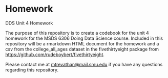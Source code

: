 # Homework
DDS Unit 4 Homework

The purpose of this repository is to create a codebook for the unit 4 homework for the MSDS 6306 Doing Data Science course. Included in this repository will be a rmarkdown HTML document for the homework and a csv from the college_all_ages dataset in the fivethirtyeight package from https://github.com/rudeboybert/fivethirtyeight.

Please contact me at mtrevathan@mail.smu.edu if you have any questions regarding this repository.
